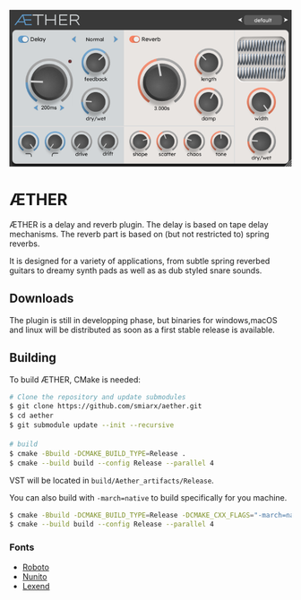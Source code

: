 ![A screenshot of the Æther plugin](images/screen.png)

ÆTHER
=====

ÆTHER is a delay and reverb plugin. The delay is based on tape delay
mechanisms. The reverb part is based on (but not restricted to) spring reverbs.

It is designed for a variety of applications, from subtle spring reverbed
guitars to dreamy synth pads as well as as dub styled snare sounds.

## Downloads

The plugin is still in developping phase, but binaries for windows,macOS and
linux will be distributed as soon as a first stable release is available.

## Building

To build ÆTHER, CMake is needed:

```bash
# Clone the repository and update submodules
$ git clone https://github.com/smiarx/aether.git
$ cd aether
$ git submodule update --init --recursive

# build
$ cmake -Bbuild -DCMAKE_BUILD_TYPE=Release .
$ cmake --build build --config Release --parallel 4
```

VST will be located in `build/Aether_artifacts/Release`.

You can also build with `-march=native` to build specifically for you machine.

```bash
$ cmake -Bbuild -DCMAKE_BUILD_TYPE=Release -DCMAKE_CXX_FLAGS="-march=native" .
$ cmake --build build --config Release --parallel 4
```

### Fonts

- [Roboto](https://fonts.google.com/specimen/Roboto)
- [Nunito](https://fonts.google.com/specimen/Nunito)
- [Lexend](https://fonts.google.com/specimen/Lexend)
